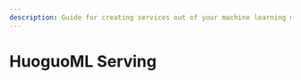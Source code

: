 ```yaml
---
description: Guide for creating services out of your machine learning models
---
```


# HuoguoML Serving


